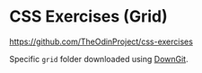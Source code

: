 # CSS Exercises (Grid)

https://github.com/TheOdinProject/css-exercises

Specific `grid` folder downloaded using [DownGit](https://minhaskamal.github.io/DownGit/#/home).
